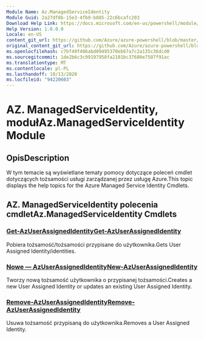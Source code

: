 ```yaml
---
Module Name: Az.ManagedServiceIdentity
Module Guid: 2a27df8b-15e3-4fb9-b885-22c6bcafc203
Download Help Link: https://docs.microsoft.com/en-us/powershell/module/az.managedserviceidentity
Help Version: 1.0.0.0
Locale: en-US
content_git_url: https://github.com/Azure/azure-powershell/blob/master/src/ManagedServiceIdentity/ManagedServiceIdentity/help/Az.ManagedServiceIdentity.md
original_content_git_url: https://github.com/Azure/azure-powershell/blob/master/src/ManagedServiceIdentity/ManagedServiceIdentity/help/Az.ManagedServiceIdentity.md
ms.openlocfilehash: c7bf49f486abd09495370eb67a7c2a135c36dcd0
ms.sourcegitcommit: 1de2b6c3c99197958fa2101bc37680e7507f91ac
ms.translationtype: MT
ms.contentlocale: pl-PL
ms.lasthandoff: 10/13/2020
ms.locfileid: "94220603"
---
```

# <span data-ttu-id="654a9-101">AZ. ManagedServiceIdentity, moduł</span><span class="sxs-lookup"><span data-stu-id="654a9-101">Az.ManagedServiceIdentity Module</span></span>
## <span data-ttu-id="654a9-102">Opis</span><span class="sxs-lookup"><span data-stu-id="654a9-102">Description</span></span>
<span data-ttu-id="654a9-103">W tym temacie są wyświetlane tematy pomocy dotyczące poleceń cmdlet dotyczących tożsamości usługi zarządzanej przez usługę Azure.</span><span class="sxs-lookup"><span data-stu-id="654a9-103">This topic displays the help topics for the Azure Managed Service Identity Cmdlets.</span></span>

## <span data-ttu-id="654a9-104">AZ. ManagedServiceIdentity polecenia cmdlet</span><span class="sxs-lookup"><span data-stu-id="654a9-104">Az.ManagedServiceIdentity Cmdlets</span></span>
### [<span data-ttu-id="654a9-105">Get-AzUserAssignedIdentity</span><span class="sxs-lookup"><span data-stu-id="654a9-105">Get-AzUserAssignedIdentity</span></span>](Get-AzUserAssignedIdentity.md)
<span data-ttu-id="654a9-106">Pobiera tożsamość/tożsamości przypisane do użytkownika.</span><span class="sxs-lookup"><span data-stu-id="654a9-106">Gets User Assigned Identity/identities.</span></span>

### [<span data-ttu-id="654a9-107">Nowe — AzUserAssignedIdentity</span><span class="sxs-lookup"><span data-stu-id="654a9-107">New-AzUserAssignedIdentity</span></span>](New-AzUserAssignedIdentity.md)
<span data-ttu-id="654a9-108">Tworzy nową tożsamość użytkownika o przypisanej tożsamości.</span><span class="sxs-lookup"><span data-stu-id="654a9-108">Creates a new User Assigned Identity or updates an existing User Assigned Identity.</span></span>

### [<span data-ttu-id="654a9-109">Remove-AzUserAssignedIdentity</span><span class="sxs-lookup"><span data-stu-id="654a9-109">Remove-AzUserAssignedIdentity</span></span>](Remove-AzUserAssignedIdentity.md)
<span data-ttu-id="654a9-110">Usuwa tożsamość przypisaną do użytkownika.</span><span class="sxs-lookup"><span data-stu-id="654a9-110">Removes a User Assigned Identity.</span></span>


